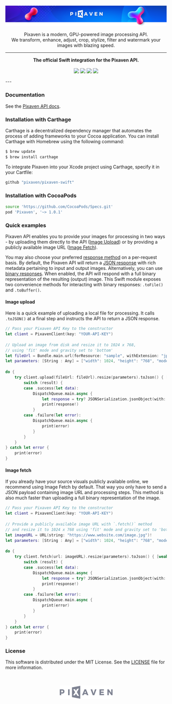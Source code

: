 [![Pixaven](media/readme-header.png "Pixaven: GPU-powered Image Processing Platform")](https://www.pixaven.com)

<p align="center">
Pixaven is a modern, GPU-powered image processing API.<br>We transform, enhance, adjust, crop, stylize, filter and watermark your images with blazing speed.
</p>

---
<p align="center">
<strong>The official Swift integration for the Pixaven API.</strong><br>
<br>
<img src="https://img.shields.io/badge/Carthage-compatible-4BC51D.svg?style=flat"/>
<img src="https://img.shields.io/cocoapods/v/Pixaven?style=flat&color=success"/>
<img src="https://img.shields.io/github/issues-raw/pixaven/pixaven-node?style=flat&color=success"/>
<img src="https://img.shields.io/twitter/follow/pixaven?label=Follow%20Us&style=flat&color=success&logo=twitter"/>
</p>
---

### Documentation
See the [Pixaven API docs](https://docs.pixaven.com/).


### Installation with Carthage

Carthage is a decentralized dependency manager that automates the process of adding frameworks to your Cocoa application. You can install Carthage with Homebrew using the following command:

```bash
$ brew update
$ brew install carthage
```

To integrate Pixaven into your Xcode project using Carthage, specify it in your Cartfile:

```bash
github "pixaven/pixaven-swift"
```

### Installation with CocoaPods

```bash
source 'https://github.com/CocoaPods/Specs.git'
pod 'Pixaven', '~> 1.0.1'
```

### Quick examples
Pixaven API enables you to provide your images for processing in two ways - by uploading them directly to the API ([Image Upload](https://docs.pixaven.com/requests/image-upload)) or by providing a publicly available image URL ([Image Fetch](https://docs.pixaven.com/requests/image-fetch)).

You may also choose your preferred [response method](https://docs.pixaven.com/introduction#choosing-response-method-and-format) on a per-request basis. By default, the Pixaven API will return a [JSON response](https://docs.pixaven.com/responses/json-response-format) with rich metadata pertaining to input and output images. Alternatively, you can use [binary responses](https://docs.pixaven.com/responses/binary-responses). When enabled, the API will respond with a full binary representation of the resulting (output) image. This Swift module exposes two convenience methods for interacting with binary responses: `.toFile()` and `.toBuffer()`.

#### Image upload
Here is a quick example of uploading a local file for processing. It calls `.toJSON()` at a final step and instructs the API to return a JSON response.

```swift
// Pass your Pixaven API Key to the constructor
let client = PixavenClient(key: "YOUR-API-KEY")

// Upload an image from disk and resize it to 1024 x 768,
// using 'fit' mode and gravity set to 'bottom'
let fileUrl = Bundle.main.url(forResource: "sample", withExtension: "jpg")!
let parameters: [String : Any] = ["width": 1024, "height": "768", "mode": "fit", "gravity": "bottom"]

do {
    try client.upload(fileUrl: fileUrl).resize(parameters).toJson() { [weak self] (result) in
        switch (result) {
        case .success(let data):
            DispatchQueue.main.async {
                let response = try? JSONSerialization.jsonObject(with: data, options: .mutableContainers)
                print(response!)
            }
        case .failure(let error):
            DispatchQueue.main.async {
                print(error)
            }
        }
    }
} catch let error {
    print(error)
}
```

#### Image fetch
If you already have your source visuals publicly available online, we recommend using Image Fetch by default. That way you only have to send a JSON payload containing image URL and processing steps. This method is also much faster than uploading a full binary representation of the image.

```swift
// Pass your Pixaven API Key to the constructor
let client = PixavenClient(key: "YOUR-API-KEY")

// Provide a publicly available image URL with `.fetch()` method
// and resize it to 1024 x 768 using 'fit' mode and gravity set to 'bottom'
let imageURL = URL(string: "https://www.website.com/image.jpg")!
let parameters: [String : Any] = ["width": 1024, "height": "768", "mode": "fit", "gravity": "bottom"]

do {
    try client.fetch(url: imageURL).resize(parameters).toJson() { [weak self] (result) in
        switch (result) {
        case .success(let data):
            DispatchQueue.main.async {
                let response = try? JSONSerialization.jsonObject(with: data, options: .mutableContainers)
                print(response!)
            }
        case .failure(let error):
            DispatchQueue.main.async {
                print(error)
            }
        }
    }
} catch let error {
    print(error)
}
```

### License
This software is distributed under the MIT License. See the [LICENSE](LICENSE) file for more information.

<p align="center"><br><br><a href="https://www.pixaven.com"><img src="media/logo-mono-light.png" alt="Pixaven" width="165" height="42"/></a></p>
